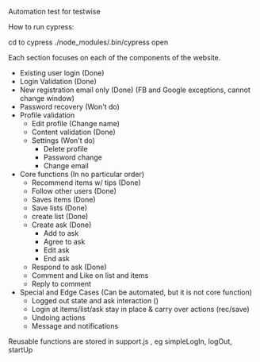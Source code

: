 Automation test for testwise

How to run cypress:

cd to cypress
./node_modules/.bin/cypress open

Each section focuses on each of the components of the website.

- Existing user login (Done)
- Login Validation (Done) 
- New registration email only (Done) (FB and Google exceptions, cannot change window)
- Password recovery (Won't do)
- Profile validation
	- Edit profile (Change name)
	- Content validation (Done)
	- Settings (Won't do)
		- Delete profile
		- Password change 
		- Change email  
- Core functions (In no particular order)
	- Recommend items w/ tips (Done)
	- Follow other users (Done)
	- Saves items (Done)
	- Save lists (Done)
	- create list (Done)
	- Create ask (Done)
		- Add to ask
		- Agree to ask
		- Edit ask
		- End ask
	- Respond to ask (Done)
	- Comment and Like on list and items
	- Reply to comment
- Special and Edge Cases (Can be automated, but it is not core function)
	- Logged out state and ask interaction ()
	- Login at items/list/ask stay in place & carry over actions (rec/save)
	- Undoing actions
	- Message and notifications

Reusable functions are stored in support.js , eg simpleLogIn, logOut, startUp


